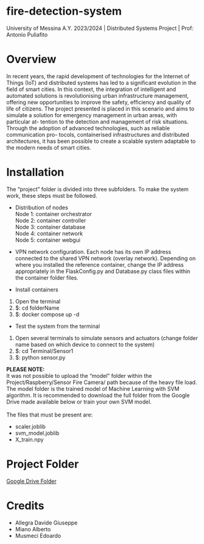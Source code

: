 # fire-detection-system
University of Messina A.Y. 2023/2024 | Distributed Systems Project | Prof: Antonio Puliafito

# Overview
In recent years, the rapid development of technologies for the Internet of
Things (IoT) and distributed systems has led to a significant evolution in
the field of smart cities. In this context, the integration of intelligent and
automated solutions is revolutionising urban infrastructure management,
offering new opportunities to improve the safety, efficiency and quality of
life of citizens.
The project presented is placed in this scenario and aims to simulate a
solution for emergency management in urban areas, with particular at-
tention to the detection and management of risk situations. Through the
adoption of advanced technologies, such as reliable communication pro-
tocols, containerised infrastructures and distributed architectures, it has
been possible to create a scalable system adaptable to the modern needs
of smart cities.

# Installation
The “project” folder is divided into three subfolders. To make the system work, these steps must be followed.

- Distribution of nodes
<br/>Node 1: container orchestrator 
<br/>Node 2: container controller
<br/>Node 3: container database
<br/>Node 4: container network
<br/>Node 5: container webgui

- VPN network configuration.
Each node has its own IP address connected to the shared VPN network (overlay network). Depending on where you installed the reference container, change the IP address appropriately in the FlaskConfig.py and Database.py class files within the container folder files.

- Install containers
1. Open the terminal
2. $: cd folderName
3. $: docker compose up -d

- Test the system from the terminal
1. Open several terminals to simulate sensors and actuators (change folder name based on which device to connect to the system)
2. $: cd Terminal/Sensor1
3. $: python sensor.py

<strong>PLEASE NOTE:</strong></br>
It was not possible to upload the “model” folder within the Project/Raspberry/Sensor Fire Camera/ path because of the heavy file load. The model folder is the trained model of Machine Learning with SVM algorithm. It is recommended to download the full folder from the Google Drive made available below or train your own SVM model.
<br><br>
The files that must be present are:
- scaler.joblib
- svm_model.joblib
- X_train.npy

# Project Folder
<a href="https://drive.google.com/drive/folders/1BsQhkn5JYtl5DHnSZOlqfL8Krp2Dj1vx?usp=sharing" target="_blank">Google Drive Folder</a>

# Credits
- Allegra Davide Giuseppe
- Miano Alberto
- Musmeci Edoardo
